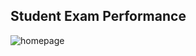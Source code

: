 ## Student Exam Performance
![homepage](https://github.com/user-attachments/assets/cc2d129a-61e7-47e9-bf24-45e8859f423f)
